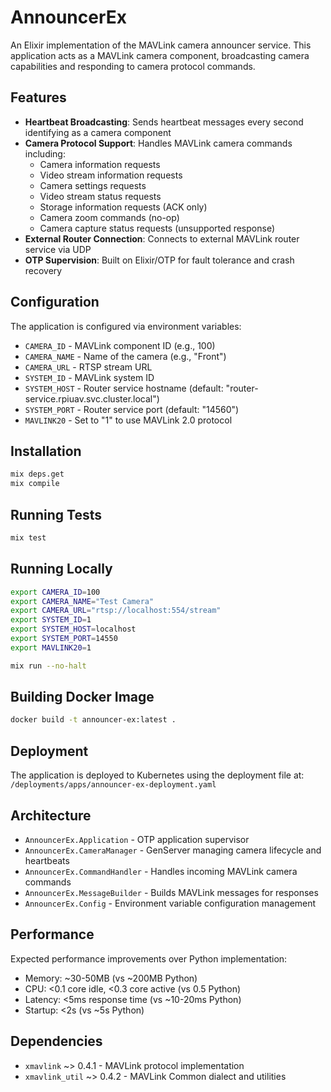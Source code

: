 # AnnouncerEx

An Elixir implementation of the MAVLink camera announcer service. This application acts as a MAVLink camera component, broadcasting camera capabilities and responding to camera protocol commands.

## Features

- **Heartbeat Broadcasting**: Sends heartbeat messages every second identifying as a camera component
- **Camera Protocol Support**: Handles MAVLink camera commands including:
  - Camera information requests
  - Video stream information requests
  - Camera settings requests
  - Video stream status requests
  - Storage information requests (ACK only)
  - Camera zoom commands (no-op)
  - Camera capture status requests (unsupported response)
- **External Router Connection**: Connects to external MAVLink router service via UDP
- **OTP Supervision**: Built on Elixir/OTP for fault tolerance and crash recovery

## Configuration

The application is configured via environment variables:

- `CAMERA_ID` - MAVLink component ID (e.g., 100)
- `CAMERA_NAME` - Name of the camera (e.g., "Front")
- `CAMERA_URL` - RTSP stream URL
- `SYSTEM_ID` - MAVLink system ID
- `SYSTEM_HOST` - Router service hostname (default: "router-service.rpiuav.svc.cluster.local")
- `SYSTEM_PORT` - Router service port (default: "14560")
- `MAVLINK20` - Set to "1" to use MAVLink 2.0 protocol

## Installation

```bash
mix deps.get
mix compile
```

## Running Tests

```bash
mix test
```

## Running Locally

```bash
export CAMERA_ID=100
export CAMERA_NAME="Test Camera"
export CAMERA_URL="rtsp://localhost:554/stream"
export SYSTEM_ID=1
export SYSTEM_HOST=localhost
export SYSTEM_PORT=14550
export MAVLINK20=1

mix run --no-halt
```

## Building Docker Image

```bash
docker build -t announcer-ex:latest .
```

## Deployment

The application is deployed to Kubernetes using the deployment file at:
`/deployments/apps/announcer-ex-deployment.yaml`

## Architecture

- `AnnouncerEx.Application` - OTP application supervisor
- `AnnouncerEx.CameraManager` - GenServer managing camera lifecycle and heartbeats
- `AnnouncerEx.CommandHandler` - Handles incoming MAVLink camera commands
- `AnnouncerEx.MessageBuilder` - Builds MAVLink messages for responses
- `AnnouncerEx.Config` - Environment variable configuration management

## Performance

Expected performance improvements over Python implementation:
- Memory: ~30-50MB (vs ~200MB Python)
- CPU: <0.1 core idle, <0.3 core active (vs 0.5 Python)
- Latency: <5ms response time (vs ~10-20ms Python)
- Startup: <2s (vs ~5s Python)

## Dependencies

- `xmavlink` ~> 0.4.1 - MAVLink protocol implementation
- `xmavlink_util` ~> 0.4.2 - MAVLink Common dialect and utilities


